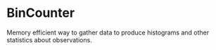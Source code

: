 # BinCounter
Memory efficient way to gather data to produce histograms and other statistics about observations. 
